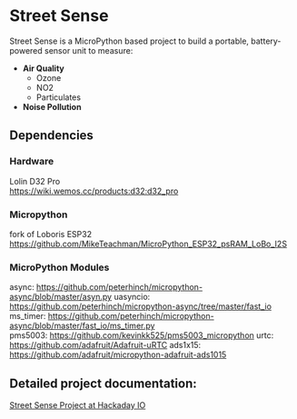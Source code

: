 # Street Sense

Street Sense is a MicroPython based project to build a portable, battery-powered sensor unit to measure: 

- **Air Quality**
    - Ozone
    - NO2 
    - Particulates 
- **Noise Pollution**

## Dependencies
### Hardware 
Lolin D32 Pro  
<https://wiki.wemos.cc/products:d32:d32_pro>
### Micropython
fork of Loboris ESP32  
<https://github.com/MikeTeachman/MicroPython_ESP32_psRAM_LoBo_I2S>

### MicroPython Modules
async:    https://github.com/peterhinch/micropython-async/blob/master/asyn.py
uasyncio: https://github.com/peterhinch/micropython-async/tree/master/fast_io
ms_timer: https://github.com/peterhinch/micropython-async/blob/master/fast_io/ms_timer.py    
pms5003:  https://github.com/kevinkk525/pms5003_micropython
urtc:     https://github.com/adafruit/Adafruit-uRTC
ads1x15:  https://github.com/adafruit/micropython-adafruit-ads1015
 
## Detailed project documentation:
[Street Sense Project at Hackaday IO](https://hackaday.io/project/162059-street-sense)